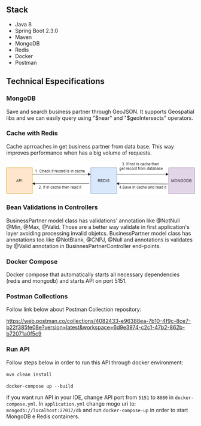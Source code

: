 ## Stack
- Java 8
- Spring Boot 2.3.0
- Maven
- MongoDB
- Redis
- Docker
- Postman

## Technical Especifications

### MongoDB
Save and search business partner through GeoJSON. It supports Geospatial libs and we can easily query using "$near" and "$geoIntersects" operators.

### Cache with Redis
Cache aprroaches in get business partner from data base. This way improves performance when has a big volume of requests. 
 
 ![Screenshot](https://github.com/ronaldoleitte1975/zd-backendchallenge/blob/master/Cache%20Diagram.png)

### Bean Validations in Controllers
BusinessPartner model class has validations' annotation like @NotNull @Min, @Max, @Valid. Those are a better way validate in first application's layer avoiding processing invalid objetcs. BusinessPartner model class has annotations too like @NotBlank, @CNPJ, @Null and annotations is validates by @Valid annotation in BusinnesPartnerController end-points.

### Docker Compose
Docker compose that automatically starts all necessary dependencies (redis and mongodb) and starts API on port 5151. 

### Postman Collections
Follow link below about Postman Collection repository:

https://web.postman.co/collections/4082433-e96388ea-7b10-4f9c-8ce7-b22f385fe08e?version=latest&workspace=6d9e3974-c2c1-47b2-862b-b72071a0f5c9

### Run API
Follow steps below in order to run this API through docker environment:

`mvn clean install`

`docker-compose up --build`


If you want run API in your IDE, change API port from `5151` to `8080` in `docker-compose.yml`. In `application.yml`  change mogo uri to: `mongodb://localhost:27017/db` and run `docker-compose-up` in order to start MongoDB e Redis containers.

 
